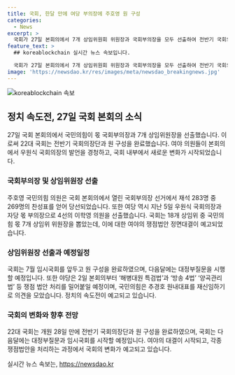 ```yaml
---
title: 국회, 한달 만에 여당 부의장에 주호영 원 구성
categories:
  - News
excerpt: >
  국회가 27일 본회의에서 7개 상임위원회 위원장과 국회부의장을 모두 선출하여 전반기 국회의장단과 원 구성을 완료했다. 국민의힘의 주호영 의원이 국회부의장에 당선되었고, 여당의 이학영 의원이 부의장으로 선출됐다. 또한, 국민의힘 몫 7개 상임위원장 또한 선출되었으며, 야당은 쟁점 법안 처리를 예고했다. 이밖에 추경호 원내대표의 재신임에 대한 의견을 모으는 등 정치적 상황도 주목받고 있다. 국회는 다음달에 대정부질문을 실시한 뒤 7월 임시국회를 시작할 예정이다.
feature_text: >
  ## koreablockchain 실시간 뉴스 속보입니다.

  국회가 27일 본회의에서 7개 상임위원회 위원장과 국회부의장을 모두 선출하여 전반기 국회의장단과 원 구성을 완료했다. 국민의힘의 주호영 의원이 국회부의장에 당선되었고, 여당의 이학영 의원이 부의장으로 선출됐다. 또한, 국민의힘 몫 7개 상임위원장 또한 선출되었으며, 야당은 쟁점 법안 처리를 예고했다. 이밖에 추경호 원내대표의 재신임에 대한 의견을 모으는 등 정치적 상황도 주목받고 있다. 국회는 다음달에 대정부질문을 실시한 뒤 7월 임시국회를 시작할 예정이다.
image: 'https://newsdao.kr/res/images/meta/newsdao_breakingnews.jpg'
---
```


<p><img src="https://newsdao.kr/res/images/meta/newsdao_breakingnews.jpg" alt="koreablockchain 속보" /></p>

<h2 data-ke-size="size26">정치 속도전, 27일 국회 본회의 소식</h2>

<p data-ke-size="size16">27일 국회 본회의에서 국민의힘이 몫 국회부의장과 7개 상임위원장을 선출했습니다. 이로써 22대 국회는 전반기 국회의장단과 원 구성을 완료했습니다. 여야 의원들이 본회의에서 우원식 국회의장의 발언을 경청하고, 국회 내부에서 새로운 변화가 시작되었습니다.</p>

<h3 data-ke-size="size24">국회부의장 및 상임위원장 선출</h3>

<p data-ke-size="size16">주호영 국민의힘 의원은 국회 본회의에서 열린 국회부의장 선거에서 재석 283명 중 269명의 찬성표를 얻어 당선되었습니다. 또한 여당 역시 지난 5일 우원식 국회의장과 자당 몫 부의장으로 4선의 이학영 의원을 선출했습니다. 국회는 18개 상임위 중 국민의힘 몫 7개 상임위 위원장을 뽑았는데, 이에 대한 여야의 쟁점법안 정면대결이 예고되었습니다.</p>

<h3 data-ke-size="size24">상임위원장 선출과 예정일정</h3>

<p data-ke-size="size16">국회는 7월 임시국회를 앞두고 원 구성을 완료하였으며, 다음달에는 대정부질문을 시행할 예정입니다. 또한 야당은 2일 본회의부터 ‘해병대원 특검법’과 ‘방송 4법’ ‘양곡관리법’ 등 쟁점 법안 처리를 밀어붙일 예정이며, 국민의힘은 추경호 원내대표를 재신임하기로 의견을 모았습니다. 정치의 속도전이 예고되고 있습니다.</p>

<h3 data-ke-size="size24">국회의 변화와 향후 전망</h3>

<p data-ke-size="size16">22대 국회는 개원 28일 만에 전반기 국회의장단과 원 구성을 완료하였으며, 국회는 다음달에는 대정부질문과 임시국회를 시작할 예정입니다. 여야의 대결이 시작되고, 각종 쟁점법안을 처리하는 과정에서 국회의 변화가 예고되고 있습니다.</p>
실시간 뉴스 속보는, <a href="https://newsdao.kr" rel="dofollow">https://newsdao.kr</a>


